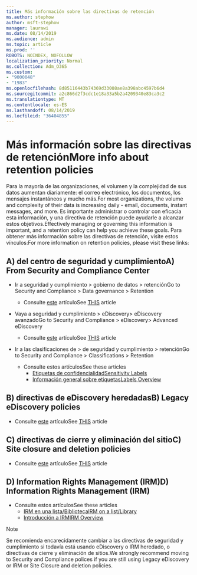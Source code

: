 ```yaml
---
title: Más información sobre las directivas de retención
ms.author: stephow
author: msft-stephow
manager: laurawi
ms.date: 08/14/2019
ms.audience: admin
ms.topic: article
ms.prod: ''
ROBOTS: NOINDEX, NOFOLLOW
localization_priority: Normal
ms.collection: Adm_O365
ms.custom:
- "9000048"
- "1983"
ms.openlocfilehash: 8d85116443b74369d33008ae8a398abc4597b6d4
ms.sourcegitcommit: a2c866d2f3cdc1e18a33a5b2a4209340e83ca3c2
ms.translationtype: MT
ms.contentlocale: es-ES
ms.lasthandoff: 08/14/2019
ms.locfileid: "36404855"
---
```

# <a name="more-info-about-retention-policies"></a><span data-ttu-id="121f7-102">Más información sobre las directivas de retención</span><span class="sxs-lookup"><span data-stu-id="121f7-102">More info about retention policies</span></span>

<span data-ttu-id="121f7-103">Para la mayoría de las organizaciones, el volumen y la complejidad de sus datos aumentan diariamente: el correo electrónico, los documentos, los mensajes instantáneos y mucho más.</span><span class="sxs-lookup"><span data-stu-id="121f7-103">For most organizations, the volume and complexity of their data is increasing daily - email, documents, instant messages, and more.</span></span> <span data-ttu-id="121f7-104">Es importante administrar o controlar con eficacia esta información, y una directiva de retención puede ayudarle a alcanzar estos objetivos.</span><span class="sxs-lookup"><span data-stu-id="121f7-104">Effectively managing or governing this information is important, and a retention policy can help you achieve these goals.</span></span> <span data-ttu-id="121f7-105">Para obtener más información sobre las directivas de retención, visite estos vínculos:</span><span class="sxs-lookup"><span data-stu-id="121f7-105">For more information on retention policies, please visit these links:</span></span>

## <a name="a-from-security-and-compliance-center"></a><span data-ttu-id="121f7-106">A) del centro de seguridad y cumplimiento</span><span class="sxs-lookup"><span data-stu-id="121f7-106">A) From Security and Compliance Center</span></span>

- <span data-ttu-id="121f7-107">Ir a seguridad y cumplimiento > gobierno de datos > retención</span><span class="sxs-lookup"><span data-stu-id="121f7-107">Go to Security and Compliance > Data governance > Retention</span></span>
  - <span data-ttu-id="121f7-108">Consulte [este](https://docs.microsoft.com/en-us/office365/securitycompliance/retention-policies) artículo</span><span class="sxs-lookup"><span data-stu-id="121f7-108">See [THIS](https://docs.microsoft.com/en-us/office365/securitycompliance/retention-policies) article</span></span>

- <span data-ttu-id="121f7-109">Vaya a seguridad y cumplimiento > eDiscovery> eDiscovery avanzado</span><span class="sxs-lookup"><span data-stu-id="121f7-109">Go to Security and Compliance > eDiscovery> Advanced eDiscovery</span></span> 
  - <span data-ttu-id="121f7-110">Consulte [este](https://docs.microsoft.com/en-us/office365/securitycompliance/ediscovery-cases) artículo</span><span class="sxs-lookup"><span data-stu-id="121f7-110">See [THIS](https://docs.microsoft.com/en-us/office365/securitycompliance/ediscovery-cases) article</span></span>

- <span data-ttu-id="121f7-111">Ir a las clasificaciones de > de seguridad y cumplimiento > retención</span><span class="sxs-lookup"><span data-stu-id="121f7-111">Go to Security and Compliance > Classifications > Retention</span></span>
  - <span data-ttu-id="121f7-112">Consulte estos artículos</span><span class="sxs-lookup"><span data-stu-id="121f7-112">See these articles</span></span>
    - [<span data-ttu-id="121f7-113">Etiquetas de confidencialidad</span><span class="sxs-lookup"><span data-stu-id="121f7-113">Sensitivity Labels</span></span>](https://docs.microsoft.com/en-us/office365/securitycompliance/sensitivity-labels)
    - [<span data-ttu-id="121f7-114">Información general sobre etiquetas</span><span class="sxs-lookup"><span data-stu-id="121f7-114">Labels Overview</span></span>](https://docs.microsoft.com/en-us/office365/securitycompliance/labels)

## <a name="b-legacy-ediscovery-policies"></a><span data-ttu-id="121f7-115">B) directivas de eDiscovery heredadas</span><span class="sxs-lookup"><span data-stu-id="121f7-115">B) Legacy eDiscovery policies</span></span>

- <span data-ttu-id="121f7-116">Consulte [este](https://support.office.com/en-us/article/Set-up-an-eDiscovery-Center-in-SharePoint-Online-A18F8975-AA7F-43B4-A7D6-001D14744D8E) artículo</span><span class="sxs-lookup"><span data-stu-id="121f7-116">See [THIS](https://support.office.com/en-us/article/Set-up-an-eDiscovery-Center-in-SharePoint-Online-A18F8975-AA7F-43B4-A7D6-001D14744D8E) article</span></span>

## <a name="c-site-closure-and-deletion-policies"></a><span data-ttu-id="121f7-117">C) directivas de cierre y eliminación del sitio</span><span class="sxs-lookup"><span data-stu-id="121f7-117">C) Site closure and deletion policies</span></span>

- <span data-ttu-id="121f7-118">Consulte [este](https://support.office.com/en-us/article/Use-policies-for-site-closure-and-deletion-A8280D82-27FD-48C5-9ADF-8A5431208BA5) artículo</span><span class="sxs-lookup"><span data-stu-id="121f7-118">See [THIS](https://support.office.com/en-us/article/Use-policies-for-site-closure-and-deletion-A8280D82-27FD-48C5-9ADF-8A5431208BA5) article</span></span>  

## <a name="d-information-rights-management-irm"></a><span data-ttu-id="121f7-119">D) Information Rights Management (IRM)</span><span class="sxs-lookup"><span data-stu-id="121f7-119">D) Information Rights Management (IRM)</span></span>

- <span data-ttu-id="121f7-120">Consulte estos artículos</span><span class="sxs-lookup"><span data-stu-id="121f7-120">See these articles</span></span>
  - [<span data-ttu-id="121f7-121">IRM en una lista/Biblioteca</span><span class="sxs-lookup"><span data-stu-id="121f7-121">IRM on a list/Library</span></span>](https://support.office.com/en-us/article/apply-information-rights-management-to-a-list-or-library-3bdb5c4e-94fc-4741-b02f-4e7cc3c54aa1)
  - [<span data-ttu-id="121f7-122">Introducción a IRM</span><span class="sxs-lookup"><span data-stu-id="121f7-122">IRM Overview</span></span>](https://support.office.com/en-us/article/create-and-apply-information-management-policies-eb501fe9-2ef6-4150-945a-65a6451ee9e9)

> [!Note]
> <span data-ttu-id="121f7-123">Se recomienda encarecidamente cambiar a las directivas de seguridad y cumplimiento si todavía está usando eDiscovery o IRM heredado, o directivas de cierre y eliminación de sitios.</span><span class="sxs-lookup"><span data-stu-id="121f7-123">We strongly recommend moving to Security and Compliance polices if you are still using Legacy eDiscovery or IRM or Site Closure and deletion policies.</span></span>
